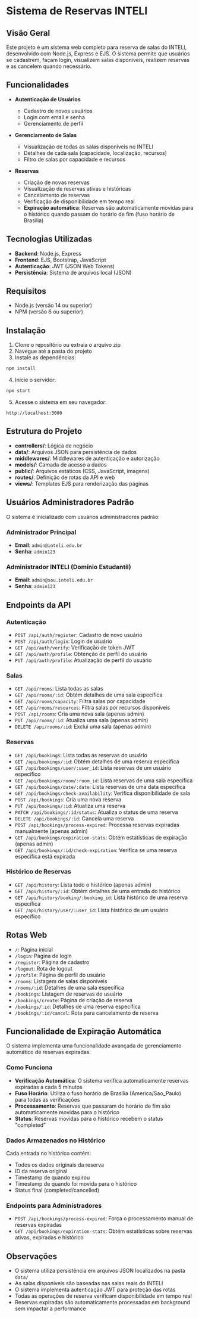 # Sistema de Reservas INTELI

## Visão Geral

Este projeto é um sistema web completo para reserva de salas do INTELI, desenvolvido com Node.js, Express e EJS. O sistema permite que usuários se cadastrem, façam login, visualizem salas disponíveis, realizem reservas e as cancelem quando necessário.

## Funcionalidades

- **Autenticação de Usuários**
  - Cadastro de novos usuários
  - Login com email e senha
  - Gerenciamento de perfil

- **Gerenciamento de Salas**
  - Visualização de todas as salas disponíveis no INTELI
  - Detalhes de cada sala (capacidade, localização, recursos)
  - Filtro de salas por capacidade e recursos

- **Reservas**
  - Criação de novas reservas
  - Visualização de reservas ativas e históricas
  - Cancelamento de reservas
  - Verificação de disponibilidade em tempo real
  - **Expiração automática**: Reservas são automaticamente movidas para o histórico quando passam do horário de fim (fuso horário de Brasília)

## Tecnologias Utilizadas

- **Backend**: Node.js, Express
- **Frontend**: EJS, Bootstrap, JavaScript
- **Autenticação**: JWT (JSON Web Tokens)
- **Persistência**: Sistema de arquivos local (JSON)

## Requisitos

- Node.js (versão 14 ou superior)
- NPM (versão 6 ou superior)

## Instalação

1. Clone o repositório ou extraia o arquivo zip
2. Navegue até a pasta do projeto
3. Instale as dependências:

```bash
npm install
```

4. Inicie o servidor:

```bash
npm start
```

5. Acesse o sistema em seu navegador:

```
http://localhost:3000
```

## Estrutura do Projeto

- **controllers/**: Lógica de negócio
- **data/**: Arquivos JSON para persistência de dados
- **middlewares/**: Middlewares de autenticação e autorização
- **models/**: Camada de acesso a dados
- **public/**: Arquivos estáticos (CSS, JavaScript, imagens)
- **routes/**: Definição de rotas da API e web
- **views/**: Templates EJS para renderização das páginas

## Usuários Administradores Padrão

O sistema é inicializado com usuários administradores padrão:

### Administrador Principal

- **Email**: `admin@inteli.edu.br`
- **Senha**: `admin123`

### Administrador INTELI (Domínio Estudantil)

- **Email**: `admin@sou.inteli.edu.br`
- **Senha**: `admin123`

## Endpoints da API

### Autenticação
- `POST /api/auth/register`: Cadastro de novo usuário
- `POST /api/auth/login`: Login de usuário
- `GET /api/auth/verify`: Verificação de token JWT
- `GET /api/auth/profile`: Obtenção de perfil do usuário
- `PUT /api/auth/profile`: Atualização de perfil do usuário

### Salas
- `GET /api/rooms`: Lista todas as salas
- `GET /api/rooms/:id`: Obtém detalhes de uma sala específica
- `GET /api/rooms/capacity`: Filtra salas por capacidade
- `GET /api/rooms/resources`: Filtra salas por recursos disponíveis
- `POST /api/rooms`: Cria uma nova sala (apenas admin)
- `PUT /api/rooms/:id`: Atualiza uma sala (apenas admin)
- `DELETE /api/rooms/:id`: Exclui uma sala (apenas admin)

### Reservas
- `GET /api/bookings`: Lista todas as reservas do usuário
- `GET /api/bookings/:id`: Obtém detalhes de uma reserva específica
- `GET /api/bookings/user/:user_id`: Lista reservas de um usuário específico
- `GET /api/bookings/room/:room_id`: Lista reservas de uma sala específica
- `GET /api/bookings/date/:date`: Lista reservas de uma data específica
- `GET /api/bookings/check-availability`: Verifica disponibilidade de sala
- `POST /api/bookings`: Cria uma nova reserva
- `PUT /api/bookings/:id`: Atualiza uma reserva
- `PATCH /api/bookings/:id/status`: Atualiza o status de uma reserva
- `DELETE /api/bookings/:id`: Cancela uma reserva
- `POST /api/bookings/process-expired`: Processa reservas expiradas manualmente (apenas admin)
- `GET /api/bookings/expiration-stats`: Obtém estatísticas de expiração (apenas admin)
- `GET /api/bookings/:id/check-expiration`: Verifica se uma reserva específica está expirada

### Histórico de Reservas
- `GET /api/history`: Lista todo o histórico (apenas admin)
- `GET /api/history/:id`: Obtém detalhes de uma entrada do histórico
- `GET /api/history/booking/:booking_id`: Lista histórico de uma reserva específica
- `GET /api/history/user/:user_id`: Lista histórico de um usuário específico

## Rotas Web

- `/`: Página inicial
- `/login`: Página de login
- `/register`: Página de cadastro
- `/logout`: Rota de logout
- `/profile`: Página de perfil do usuário
- `/rooms`: Listagem de salas disponíveis
- `/rooms/:id`: Detalhes de uma sala específica
- `/bookings`: Listagem de reservas do usuário
- `/bookings/create`: Página de criação de reserva
- `/bookings/:id`: Detalhes de uma reserva específica
- `/bookings/:id/cancel`: Rota para cancelamento de reserva

## Funcionalidade de Expiração Automática

O sistema implementa uma funcionalidade avançada de gerenciamento automático de reservas expiradas:

### Como Funciona

- **Verificação Automática**: O sistema verifica automaticamente reservas expiradas a cada 5 minutos
- **Fuso Horário**: Utiliza o fuso horário de Brasília (America/Sao_Paulo) para todas as verificações
- **Processamento**: Reservas que passaram do horário de fim são automaticamente movidas para o histórico
- **Status**: Reservas movidas para o histórico recebem o status "completed"

### Dados Armazenados no Histórico

Cada entrada no histórico contém:
- Todos os dados originais da reserva
- ID da reserva original
- Timestamp de quando expirou
- Timestamp de quando foi movida para o histórico
- Status final (completed/cancelled)

### Endpoints para Administradores

- `POST /api/bookings/process-expired`: Força o processamento manual de reservas expiradas
- `GET /api/bookings/expiration-stats`: Obtém estatísticas sobre reservas ativas, expiradas e histórico

## Observações

- O sistema utiliza persistência em arquivos JSON localizados na pasta `data/`
- As salas disponíveis são baseadas nas salas reais do INTELI
- O sistema implementa autenticação JWT para proteção das rotas
- Todas as operações de reserva verificam disponibilidade em tempo real
- Reservas expiradas são automaticamente processadas em background sem impactar a performance